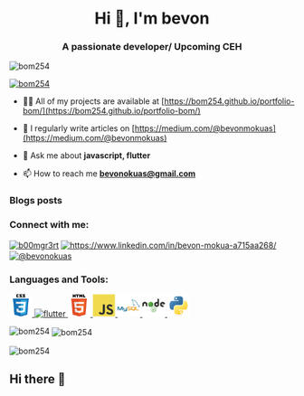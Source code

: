 <h1 align="center">Hi 👋, I'm bevon</h1>
<h3 align="center">A passionate developer/ Upcoming CEH</h3>

<p align="left"> <img src="https://komarev.com/ghpvc/?username=bom254&label=Profile%20views&color=0e75b6&style=flat" alt="bom254" /> </p>

<p align="left"> <a href="https://github.com/ryo-ma/github-profile-trophy"><img src="https://github-profile-trophy.vercel.app/?username=bom254" alt="bom254" /></a> </p>

- 👨‍💻 All of my projects are available at [https://bom254.github.io/portfolio-bom/](https://bom254.github.io/portfolio-bom/)

- 📝 I regularly write articles on [https://medium.com/@bevonmokuas](https://medium.com/@bevonmokuas)

- 💬 Ask me about **javascript, flutter**

- 📫 How to reach me **bevonokuas@gmail.com**

### Blogs posts
<!-- BLOG-POST-LIST:START -->
<!-- BLOG-POST-LIST:END -->

<h3 align="left">Connect with me:</h3>
<p align="left">
<a href="https://twitter.com/b00mgr3rt" target="blank"><img align="center" src="https://raw.githubusercontent.com/rahuldkjain/github-profile-readme-generator/master/src/images/icons/Social/twitter.svg" alt="b00mgr3rt" height="30" width="40" /></a>
<a href="https://linkedin.com/in/https://www.linkedin.com/in/bevon-mokua-a715aa268/" target="blank"><img align="center" src="https://raw.githubusercontent.com/rahuldkjain/github-profile-readme-generator/master/src/images/icons/Social/linked-in-alt.svg" alt="https://www.linkedin.com/in/bevon-mokua-a715aa268/" height="30" width="40" /></a>
<a href="https://medium.com/@bevonokuas" target="blank"><img align="center" src="https://raw.githubusercontent.com/rahuldkjain/github-profile-readme-generator/master/src/images/icons/Social/medium.svg" alt="@bevonokuas" height="30" width="40" /></a>
</p>

<h3 align="left">Languages and Tools:</h3>
<p align="left"> <a href="https://www.w3schools.com/css/" target="_blank" rel="noreferrer"> <img src="https://raw.githubusercontent.com/devicons/devicon/master/icons/css3/css3-original-wordmark.svg" alt="css3" width="40" height="40"/> </a> <a href="https://flutter.dev" target="_blank" rel="noreferrer"> <img src="https://www.vectorlogo.zone/logos/flutterio/flutterio-icon.svg" alt="flutter" width="40" height="40"/> </a> <a href="https://www.w3.org/html/" target="_blank" rel="noreferrer"> <img src="https://raw.githubusercontent.com/devicons/devicon/master/icons/html5/html5-original-wordmark.svg" alt="html5" width="40" height="40"/> </a> <a href="https://developer.mozilla.org/en-US/docs/Web/JavaScript" target="_blank" rel="noreferrer"> <img src="https://raw.githubusercontent.com/devicons/devicon/master/icons/javascript/javascript-original.svg" alt="javascript" width="40" height="40"/> </a> <a href="https://www.mysql.com/" target="_blank" rel="noreferrer"> <img src="https://raw.githubusercontent.com/devicons/devicon/master/icons/mysql/mysql-original-wordmark.svg" alt="mysql" width="40" height="40"/> </a> <a href="https://nodejs.org" target="_blank" rel="noreferrer"> <img src="https://raw.githubusercontent.com/devicons/devicon/master/icons/nodejs/nodejs-original-wordmark.svg" alt="nodejs" width="40" height="40"/> </a> <a href="https://www.python.org" target="_blank" rel="noreferrer"> <img src="https://raw.githubusercontent.com/devicons/devicon/master/icons/python/python-original.svg" alt="python" width="40" height="40"/> </a> </p>

<p><img align="left" src="https://github-readme-stats.vercel.app/api/top-langs?username=bom254&show_icons=true&locale=en&layout=compact" alt="bom254" /></p>

<p>&nbsp;<img align="center" src="https://github-readme-stats.vercel.app/api?username=bom254&show_icons=true&locale=en" alt="bom254" /></p>

<p><img align="center" src="https://github-readme-streak-stats.herokuapp.com/?user=bom254&" alt="bom254" /></p>

## Hi there 👋

<!--
**bom254/bom254** is a ✨ _special_ ✨ repository because its `README.md` (this file) appears on your GitHub profile.

Here are some ideas to get you started:

- 🔭 I’m currently working on ...
- 🌱 I’m currently learning ...
- 👯 I’m looking to collaborate on ...
- 🤔 I’m looking for help with ...
- 💬 Ask me about ...
- 📫 How to reach me: ...
- 😄 Pronouns: ...
- ⚡ Fun fact: ...
-->
